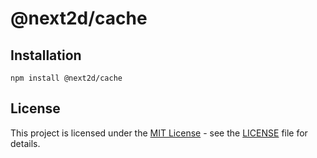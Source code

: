 @next2d/cache
=============

## Installation

```
npm install @next2d/cache
```

## License
This project is licensed under the [MIT License](https://opensource.org/licenses/MIT) - see the [LICENSE](LICENSE) file for details.
